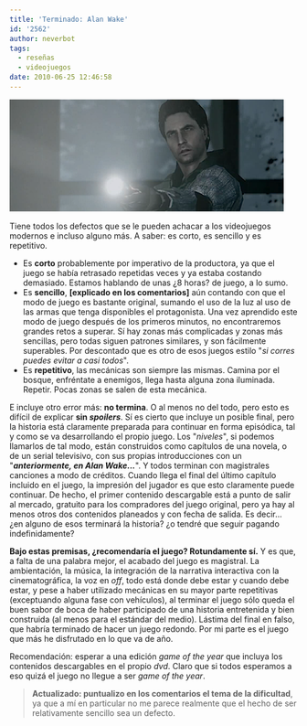 ```yaml
---
title: 'Terminado: Alan Wake'
id: '2562'
author: neverbot
tags:
  - reseñas
  - videojuegos
date: 2010-06-25 12:46:58
---
```


![Captura de pantalla 2010-06-25 a las 12.29.42.png](./terminado-alan-wake/Captura-de-pantalla-2010-06-25-a-las-12.29.42.png)

Tiene todos los defectos que se le pueden achacar a los videojuegos modernos e incluso alguno más. A saber: es corto, es sencillo y es repetitivo.

*   Es **corto** probablemente por imperativo de la productora, ya que el juego se había retrasado repetidas veces y ya estaba costando demasiado. Estamos hablando de unas ¿8 horas? de juego, a lo sumo.
*   Es **sencillo**, **\[explicado en los comentarios\]** aún contando con que el modo de juego es bastante original, sumando el uso de la luz al uso de las armas que tenga disponibles el protagonista. Una vez aprendido este modo de juego después de los primeros minutos, no encontraremos grandes retos a superar. Sí hay zonas más complicadas y zonas más sencillas, pero todas siguen patrones similares, y son fácilmente superables. Por descontado que es otro de esos juegos estilo "_si corres puedes evitar a casi todos_".
*   Es **repetitivo**, las mecánicas son siempre las mismas. Camina por el bosque, enfréntate a enemigos, llega hasta alguna zona iluminada. Repetir. Pocas zonas se salen de esta mecánica.

E incluye otro error más: **no termina**. O al menos no del todo, pero esto es difícil de explicar **sin _spoilers_**. Sí es cierto que incluye un posible final, pero la historia está claramente preparada para continuar en forma episódica, tal y como se va desarrollando el propio juego. Los "_niveles_", si podemos llamarlos de tal modo, están construidos como capítulos de una novela, o de un serial televisivo, con sus propias introducciones con un "_**anteriormente, en Alan Wake...**_". Y todos terminan con magistrales canciones a modo de créditos. Cuando llega el final del último capítulo incluido en el juego, la impresión del jugador es que esto claramente puede continuar. De hecho, el primer contenido descargable está a punto de salir al mercado, gratuito para los compradores del juego original, pero ya hay al menos otros dos contenidos planeados y con fecha de salida. Es decir... ¿en alguno de esos terminará la historia? ¿o tendré que seguir pagando indefinidamente?

**Bajo estas premisas, ¿recomendaría el juego? Rotundamente sí.** Y es que, a falta de una palabra mejor, el acabado del juego es magistral. La ambientación, la música, la integración de la narrativa interactiva con la cinematográfica, la voz en _off_, todo está donde debe estar y cuando debe estar, y pese a haber utilizado mecánicas en su mayor parte repetitivas (exceptuando alguna fase con vehículos), al terminar el juego sólo queda el buen sabor de boca de haber participado de una historia entretenida y bien construida (al menos para el estándar del medio). Lástima del final en falso, que habría terminado de hacer un juego redondo. Por mi parte es el juego que más he disfrutado en lo que va de año.

Recomendación: esperar a una edición _game of the year_ que incluya los contenidos descargables en el propio _dvd_. Claro que si todos esperamos a eso quizá el juego no llegue a ser _game of the year_.

> **Actualizado: puntualizo en los comentarios el tema de la dificultad**, ya que a mí en particular no me parece realmente que el hecho de ser relativamente sencillo sea un defecto.
